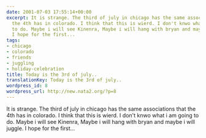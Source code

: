 ```yaml
---
date: 2001-07-03 17:55:14+00:00
excerpt: It is strange. The third of july in chicago has the same associations that
  the 4th has in colorado. I think that this is wierd. I don't knwo what i am going
  to do. Maybe i will see Kinenra, Maybe i will hang with bryan and maybe i will juggle.
  I hope for the first...
tags:
- chicago
- colorado
- friends
- juggling
- holiday-celebration
title: Today is the 3rd of july..
translationKey: Today is the 3rd of july..
wordpress_id: 8
wordpress_url: http://new.nata2.org/?p=8
---
```


It is strange. The third of july in chicago has the same associations that the 4th has in colorado. I think that this is wierd. I don't knwo what i am going to do. Maybe i will see Kinenra, Maybe i will hang with bryan and maybe i will juggle. I hope for the first...